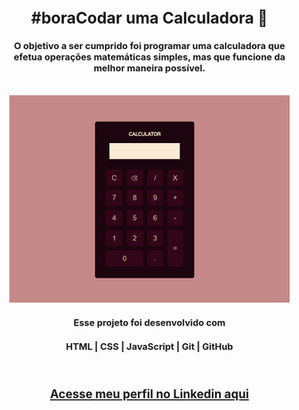 
# <h1 align="center"> __#boraCodar uma Calculadora__ 🔢</h1>


#### <h3 align="center">O objetivo a ser cumprido foi programar uma calculadora que efetua operações matemáticas simples, mas que funcione da melhor maneira possível. </h3>
#
<p align="center">
  <img src="preview.png">
</p>

#### <h3 align="center"> Esse projeto foi desenvolvido com </h3>
### <p align="center"> __HTML | CSS | JavaScript | Git | GitHub__</p>

<br>

### <h2 align="center"> [Acesse meu perfil no Linkedin aqui](https://www.linkedin.com/in/tthayza-oliveira/) </h2>